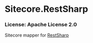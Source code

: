 # Sitecore.RestSharp

### License: Apache License 2.0  

Sitecore mapper for [RestSharp](https://github.com/restsharp/RestSharp)
